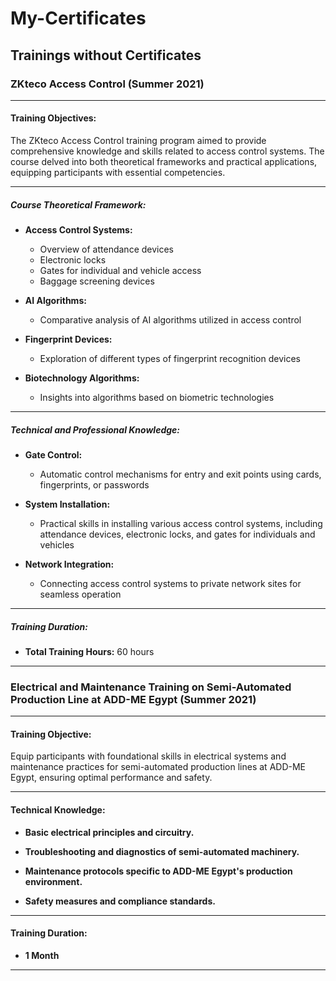 # My-Certificates

## Trainings without Certificates

### ZKteco Access Control (Summer 2021)

---

#### Training Objectives:

The ZKteco Access Control training program aimed to provide comprehensive knowledge and skills related to access control systems. The course delved into both theoretical frameworks and practical applications, equipping participants with essential competencies.

---

##### Course Theoretical Framework:

- **Access Control Systems:** 
  - Overview of attendance devices
  - Electronic locks
  - Gates for individual and vehicle access
  - Baggage screening devices

- **AI Algorithms:** 
  - Comparative analysis of AI algorithms utilized in access control

- **Fingerprint Devices:** 
  - Exploration of different types of fingerprint recognition devices

- **Biotechnology Algorithms:** 
  - Insights into algorithms based on biometric technologies

---

##### Technical and Professional Knowledge:

- **Gate Control:** 
  - Automatic control mechanisms for entry and exit points using cards, fingerprints, or passwords

- **System Installation:** 
  - Practical skills in installing various access control systems, including attendance devices, electronic locks, and gates for individuals and vehicles

- **Network Integration:** 
  - Connecting access control systems to private network sites for seamless operation

---

##### Training Duration:

- **Total Training Hours:** 60 hours

---

### Electrical and Maintenance Training on Semi-Automated Production Line at ADD-ME Egypt (Summer 2021)

---

#### Training Objective:

Equip participants with foundational skills in electrical systems and maintenance practices for semi-automated production lines at ADD-ME Egypt, ensuring optimal performance and safety.

---

#### Technical Knowledge:

- **Basic electrical principles and circuitry.**
  
- **Troubleshooting and diagnostics of semi-automated machinery.**
  
- **Maintenance protocols specific to ADD-ME Egypt's production environment.**
  
- **Safety measures and compliance standards.**

---

#### Training Duration:

- **1 Month**

---

